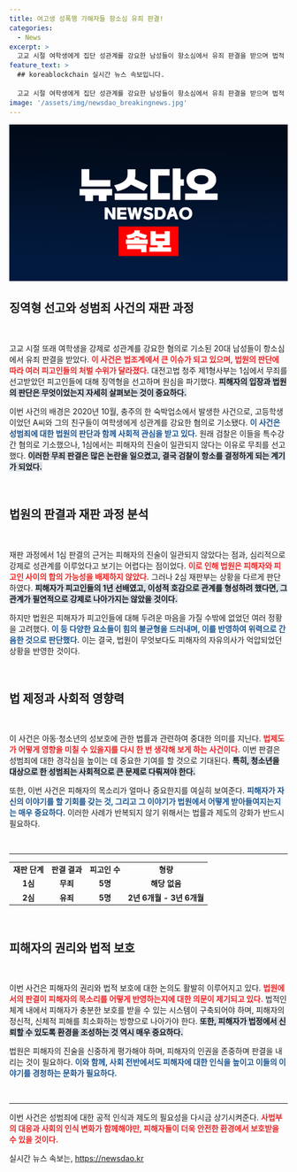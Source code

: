 ```yaml
---
title: 여고생 성폭행 가해자들 항소심 유죄 판결!
categories:
  - News
excerpt: >
  고교 시절 여학생에게 집단 성관계를 강요한 남성들이 항소심에서 유죄 판결을 받으며 법적 책임을 지게 됐다. 1심 무죄 판결 뒤, 법원은 이들의 행위가 피해자의 자유 의사를 억압한 것으로 판단했다.
feature_text: >
  ## koreablockchain 실시간 뉴스 속보입니다.

  고교 시절 여학생에게 집단 성관계를 강요한 남성들이 항소심에서 유죄 판결을 받으며 법적 책임을 지게 됐다. 1심 무죄 판결 뒤, 법원은 이들의 행위가 피해자의 자유 의사를 억압한 것으로 판단했다.
image: '/assets/img/newsdao_breakingnews.jpg'
---
```


<p><img src="/assets/img/newsdao_breakingnews.jpg" alt="koreablockchain 속보" /></p>

<h2 data-ke-size="size26">징역형 선고와 성범죄 사건의 재판 과정</h2>

<p data-ke-size="size16">&nbsp;</p>

<p>고교 시절 또래 여학생을 강제로 성관계를 강요한 혐의로 기소된 20대 남성들이 항소심에서 유죄 판결을 받았다. <b><span style="color: #ee2323;">이 사건은 법조계에서 큰 이슈가 되고 있으며, 법원의 판단에 따라 여러 피고인들의 처벌 수위가 달라졌다.</span></b> 대전고법 청주 제1형사부는 1심에서 무죄를 선고받았던 피고인들에 대해 징역형을 선고하며 원심을 파기했다. <b><span style="background-color: #21538527;">피해자의 입장과 법원의 판단은 무엇이었는지 자세히 살펴보는 것이 중요하다.</span></b></p>

<p>이번 사건의 배경은 2020년 10월, 충주의 한 숙박업소에서 발생한 사건으로, 고등학생이었던 A씨와 그의 친구들이 여학생에게 성관계를 강요한 혐의로 기소됐다. <b><span style="color: #1a5490;">이 사건은 성범죄에 대한 법원의 판단과 함께 사회적 관심을 받고 있다.</span></b> 원래 검찰은 이들을 특수강간 혐의로 기소했으나, 1심에서는 피해자의 진술이 일관되지 않다는 이유로 무죄를 선고했다. <b><span style="background-color: #21538527;">이러한 무죄 판결은 많은 논란을 일으켰고, 결국 검찰이 항소를 결정하게 되는 계기가 되었다.</span></b></p>

<p data-ke-size="size16">&nbsp;</p>

<h2 data-ke-size="size26">법원의 판결과 재판 과정 분석</h2>

<p data-ke-size="size16">&nbsp;</p>

<p>재판 과정에서 1심 판결의 근거는 피해자의 진술이 일관되지 않았다는 점과, 심리적으로 강제로 성관계를 이루었다고 보기는 어렵다는 점이었다. <b><span style="color: #ee2323;">이로 인해 법원은 피해자와 피고인 사이의 합의 가능성을 배제하지 않았다.</span></b> 그러나 2심 재판부는 상황을 다르게 판단하였다. <b><span style="background-color: #21538527;">피해자가 피고인들의 1년 선배였고, 이성적 호감으로 관계를 형성하려 했다면, 그 관계가 필연적으로 강제로 나아가지는 않았을 것이다.</span></b></p>

<p>하지만 법원은 피해자가 피고인들에 대해 두려운 마음을 가질 수밖에 없었던 여러 정황을 고려했다. <b><span style="color: #1a5490;">이 등 다양한 요소들이 힘의 불균형을 드러내며, 이를 반영하여 위력으로 간음한 것으로 판단했다.</span></b> 이는 결국, 법원이 무엇보다도 피해자의 자유의사가 억압되었던 상황을 반영한 것이다.</p>

<p data-ke-size="size16">&nbsp;</p>

<h2 data-ke-size="size26">법 제정과 사회적 영향력</h2>

<p data-ke-size="size16">&nbsp;</p>

<p>이 사건은 아동·청소년의 성보호에 관한 법률과 관련하여 중대한 의미를 지닌다. <b><span style="color: #ee2323;">법제도가 어떻게 영향을 미칠 수 있을지를 다시 한 번 생각해 보게 하는 사건이다.</span></b> 이번 판결은 성범죄에 대한 경각심을 높이는 데 중요한 기여를 할 것으로 기대된다. <b><span style="background-color: #21538527;">특히, 청소년을 대상으로 한 성범죄는 사회적으로 큰 문제로 다뤄져야 한다.</span></b></p>

<p>또한, 이번 사건은 피해자의 목소리가 얼마나 중요한지를 여실히 보여준다. <b><span style="color: #1a5490;">피해자가 자신의 이야기를 할 기회를 갖는 것, 그리고 그 이야기가 법원에서 어떻게 받아들여지는지는 매우 중요하다.</span></b> 이러한 사례가 반복되지 않기 위해서는 법률과 제도의 강화가 반드시 필요하다.</p>

<p data-ke-size="size16">&nbsp;</p>

<hr />

<table style="width: 100%; border-collapse: collapse;">
    <tr>
        <td style="text-align: center; height: 17px;"><b>재판 단계</b></td>
        <td style="text-align: center; height: 17px;"><b>판결 결과</b></td>
        <td style="text-align: center; height: 17px;"><b>피고인 수</b></td>
        <td style="text-align: center; height: 17px;"><b>형량</b></td>
    </tr>
    <tr>
        <td style="text-align: center; height: 17px;"><b>1심</b></td>
        <td style="text-align: center; height: 17px;"><b>무죄</b></td>
        <td style="text-align: center; height: 17px;"><b>5명</b></td>
        <td style="text-align: center; height: 17px;"><b>해당 없음</b></td>
    </tr>
    <tr>
        <td style="text-align: center; height: 17px;"><b>2심</b></td>
        <td style="text-align: center; height: 17px;"><b>유죄</b></td>
        <td style="text-align: center; height: 17px;"><b>5명</b></td>
        <td style="text-align: center; height: 17px;"><b>2년 6개월 - 3년 6개월</b></td>
    </tr>
</table>

<p data-ke-size="size16">&nbsp;</p>

<h2 data-ke-size="size26">피해자의 권리와 법적 보호</h2>

<p data-ke-size="size16">&nbsp;</p>

<p>이번 사건은 피해자의 권리와 법적 보호에 대한 논의도 활발히 이루어지고 있다. <b><span style="color: #ee2323;">법원에서의 판결이 피해자의 목소리를 어떻게 반영하는지에 대한 의문이 제기되고 있다.</span></b> 법적인 체계 내에서 피해자가 충분한 보호를 받을 수 있는 시스템이 구축되어야 하며, 피해자의 정신적, 신체적 피해를 최소화하는 방향으로 나아가야 한다. <b><span style="background-color: #21538527;">또한, 피해자가 법정에서 신뢰할 수 있도록 환경을 조성하는 것 역시 매우 중요하다.</span></b></p>

<p>법원은 피해자의 진술을 신중하게 평가해야 하며, 피해자의 인권을 존중하며 판결을 내리는 것이 필요하다. <b><span style="color: #1a5490;">이와 함께, 사회 전반에서도 피해자에 대한 인식을 높이고 이들의 이야기를 경청하는 문화가 필요하다.</span></b></p>

<p data-ke-size="size16">&nbsp;</p>

<hr />

<p>이번 사건은 성범죄에 대한 공적 인식과 제도의 필요성을 다시금 상기시켜준다. <b><span style="color: #ee2323;">사법부의 대응과 사회의 인식 변화가 함께해야만, 피해자들이 더욱 안전한 환경에서 보호받을 수 있을 것이다.</span></b> </p>
실시간 뉴스 속보는, <a href="https://newsdao.kr" rel="dofollow">https://newsdao.kr</a>


